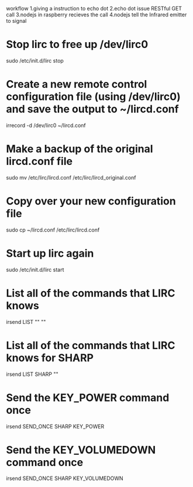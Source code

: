 workflow
  1.giving a instruction to echo dot
  2.echo dot issue RESTful GET call
  3.nodejs in raspberry recieves the call
  4.nodejs tell the Infrared emitter to signal
  
 
 
# Stop lirc to free up /dev/lirc0
sudo /etc/init.d/lirc stop

# Create a new remote control configuration file (using /dev/lirc0) and save the output to ~/lircd.conf
irrecord -d /dev/lirc0 ~/lircd.conf

# Make a backup of the original lircd.conf file
sudo mv /etc/lirc/lircd.conf /etc/lirc/lircd_original.conf

# Copy over your new configuration file
sudo cp ~/lircd.conf /etc/lirc/lircd.conf

# Start up lirc again
sudo /etc/init.d/lirc start


# List all of the commands that LIRC knows 
irsend LIST "" ""

# List all of the commands that LIRC knows for SHARP
irsend LIST SHARP ""

# Send the KEY_POWER command once
irsend SEND_ONCE SHARP KEY_POWER

# Send the KEY_VOLUMEDOWN command once
irsend SEND_ONCE SHARP KEY_VOLUMEDOWN
